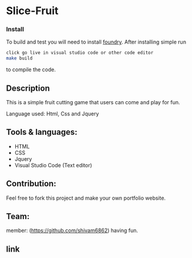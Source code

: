 # Slice-Fruit

### Install

To build and test you will need to install [foundry](https://github.com/shivam6862/Slice-Fruit).  After installing simple run

```sh
click go live in visual studio code or other code editor
make build
```

to compile the code.

## Description

This is a simple fruit cutting game that users can come and play for fun.

Language used: Html, Css and Jquery

## Tools & languages:

* HTML
* CSS
* Jquery
* Visual Studio Code (Text editor)

## Contribution:

Feel free to fork this project and make your own portfolio website.

## Team:

member: (https://github.com/shivam6862) having fun.

## link
